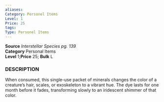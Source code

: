 ```yaml
---
aliases: 
Category: Personel Items
Level: 1
Price: 25
tags: 
Type: Personel Items
---
```

**Source** _Interstellar Species pg. 139_  
**Category** Personal Items  
**Level** 1;**Price** 25; **Bulk** L

### DESCRIPTION

When consumed, this single-use packet of minerals changes the color of a creature’s hair, scales, or exoskeleton to a vibrant hue. The dye lasts for one month before it fades, transforming slowly to an iridescent shimmer of that color.
